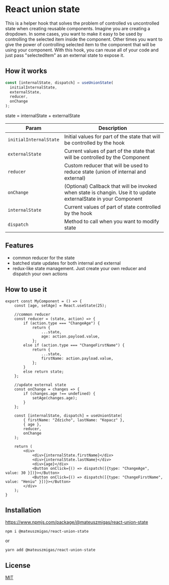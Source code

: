 # React union state

This is a helper hook that solves the problem of controlled vs uncontrolled state when creating reusable components. Imagine you are creating a dropdown. In some cases, you want to make it easy to be used by controlling the selected item inside the component. Other times you want to give the power of controlling selected item to the component that will be using your component. With this hook, you can reuse all of your code and just pass "selectedItem" as an external state to expose it.

## How it works

```js
const [internalState, dispatch] = useUnionState(
  initialInternalState,
  externalState,
  reducer,
  onChange
);
```

state = internalState + externalState

| Param                  | Description                                                                                                      |
| ---------------------- | ---------------------------------------------------------------------------------------------------------------- |
| `initialInternalState` | Initial values for part of the state that will be controlled by the hook                                         |
| `externalState`        | Current values of part of the state that will be controlled by the Component                                     |
| `reducer`              | Custom reducer that will be used to reduce state (union of internal and external)                                |
| `onChange`             | (Optional) Callback that will be invoked when state is changin. Use it to update externalState in your Component |
| `internalState`        | Current values of part of state controlled by the hook                                                           |
| `dispatch`             | Method to call when you want to modify state                                                                     |

## Features

- common reducer for the state
- batched state updates for both internal and external
- redux-like state management. Just create your own reducer and dispatch your own actions

## How to use it

```JSX
export const MyComponent = () => {
    const [age, setAge] = React.useState(25);

    //common reducer
    const reducer = (state, action) => {
        if (action.type === "ChangeAge") {
            return {
                ...state,
                age: action.payload.value,
            };
        else if (action.type === "ChangeFirstName") {
            return {
                ...state,
                firstName: action.payload.value,
            };
        }
        else return state;
    };

    //update external state
    const onChange = changes => {
        if (changes.age !== undefined) {
            setAge(changes.age);
        }
    };

    const [internalState, dispatch] = useUnionState(
        { firstName: "Zdzicho", lastName: "Kopacz" },
        { age },
        reducer,
        onChange
    );

    return (
        <div>
            <div>{internalState.firstName}</div>
            <div>{internalState.lastName}</div>
            <div>{age}</div>
            <Button onClick={() => dispatch([{type: "ChangeAge", value: 30 }])}></Button>
            <Button onClick={() => dispatch([{type: "ChangeFirstName", value: "Heniu" }])}></Button>
        </div>
    );
}
```

## Installation

https://www.npmjs.com/package/@mateuszmigas/react-union-state

`npm i @mateuszmigas/react-union-state`

or

`yarn add @mateuszmigas/react-union-state`

## License

[MIT](https://choosealicense.com/licenses/mit/)
